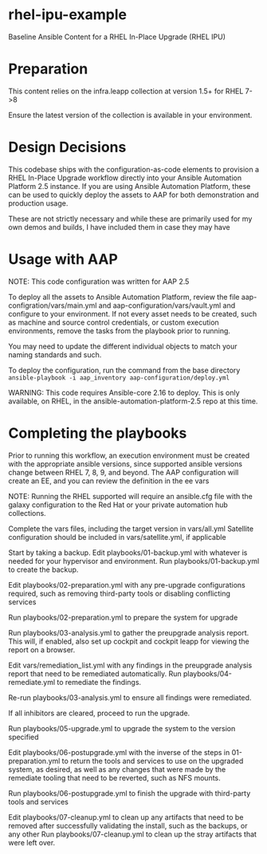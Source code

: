 # rhel-ipu-example
Baseline Ansible Content for a RHEL In-Place Upgrade (RHEL IPU)

# Preparation
This content relies on the infra.leapp collection at version 1.5+ for RHEL 7->8

Ensure the latest version of the collection is available in your environment.

# Design Decisions

This codebase ships with the configuration-as-code elements to provision a RHEL In-Place Upgrade workflow directly into your Ansible Automation Platform 2.5 instance.  If you are using Ansible Automation Platform, these can be used to quickly deploy the assets to AAP for both demonstration and production usage.

These are not strictly necessary and while these are primarily used for my own demos and builds, I have included them in case they may have 

# Usage with AAP
NOTE: This code configuration was written for AAP 2.5

To deploy all the assets to Ansible Automation Platform, review the file aap-configration/vars/main.yml and aap-configuration/vars/vault.yml and configure to your environment.
If not every asset needs to be created, such as machine and source control credentials, or custom execution environments, remove the tasks from the playbook prior to running.

You may need to update the different individual objects to match your naming standards and such.

To deploy the configuration, run the command from the base directory
` ansible-playbook -i aap_inventory aap-configuration/deploy.yml `

WARNING: This code requires Ansible-core 2.16 to deploy. This is only available, on RHEL, in the ansible-automation-platform-2.5 repo at this time.


# Completing the playbooks
Prior to running this workflow, an execution environment must be created with the appropriate ansible versions, since supported ansible versions change between RHEL 7, 8, 9, and beyond.  The AAP configuration will create an EE, and you can review the definition in the ee vars 

NOTE: Running the RHEL supported will require an ansible.cfg file with the galaxy configuration to the Red Hat or your private automation hub collections.

Complete the vars files, including the target version in vars/all.yml
Satellite configuration should be included in vars/satellite.yml, if applicable

Start by taking a backup. Edit playbooks/01-backup.yml with whatever is needed for your hypervisor and environment.
Run playbooks/01-backup.yml to create the backup.

Edit playbooks/02-preparation.yml with any pre-upgrade configurations required, such as removing third-party tools or disabling conflicting services

Run playbooks/02-preparation.yml to prepare the system for upgrade

Run playbooks/03-analysis.yml to gather the preupgrade analysis report. This will, if enabled, also set up cockpit and cockpit leapp for viewing the report on a browser.

Edit vars/remediation_list.yml with any findings in the preupgrade analysis report that need to be remediated automatically.
Run playbooks/04-remediate.yml to remediate the findings.

Re-run playbooks/03-analysis.yml to ensure all findings were remediated.

If all inhibitors are cleared, proceed to run the upgrade.

Run playbooks/05-upgrade.yml to upgrade the system to the version specified

Edit playbooks/06-postupgrade.yml with the inverse of the steps in 01-preparation.yml to return the tools and services to use on the upgraded system, as desired, as well as any changes that were made by the remediate tooling that need to be reverted, such as NFS mounts.

Run playbooks/06-postupgrade.yml to finish the upgrade with third-party tools and services

Edit playbooks/07-cleanup.yml to clean up any artifacts that need to be removed after successfully validating the install, such as the backups, or any other 
Run playbooks/07-cleanup.yml to clean up the stray artifacts that were left over.